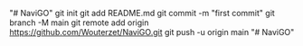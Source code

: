 "# NaviGO"  git init git add README.md git commit -m "first commit" git branch -M main git remote add origin https://github.com/Wouterzet/NaviGO.git git push -u origin main
"# NaviGO" 
